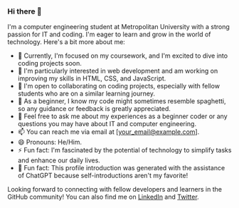 ### Hi there 👋

I'm a computer engineering student at Metropolitan University with a strong passion for IT and coding. I'm eager to learn and grow in the world of technology. Here's a bit more about me:

- 🔭 Currently, I'm focused on my coursework, and I'm excited to dive into coding projects soon.
- 🌱 I'm particularly interested in web development and am working on improving my skills in HTML, CSS, and JavaScript.
- 👯 I'm open to collaborating on coding projects, especially with fellow students who are on a similar learning journey.
- 🤔 As a beginner, I know my code might sometimes resemble spaghetti, so any guidance or feedback is greatly appreciated.
- 💬 Feel free to ask me about my experiences as a beginner coder or any questions you may have about IT and computer engineering.
- 📫 You can reach me via email at [your_email@example.com].
- 😄 Pronouns: He/Him.
- ⚡ Fun fact: I'm fascinated by the potential of technology to simplify tasks and enhance our daily lives.
- 🤖 Fun fact: This profile introduction was generated with the assistance of ChatGPT because self-introductions aren't my favorite!

Looking forward to connecting with fellow developers and learners in the GitHub community! You can also find me on [LinkedIn](https://www.linkedin.com/in/yourlinkedinprofile) and [Twitter](https://twitter.com/yourtwitterhandle).

